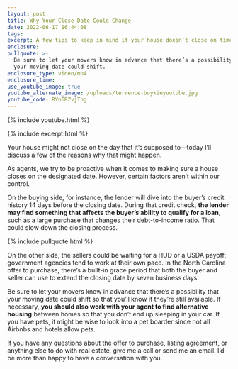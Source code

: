 ```yaml
---
layout: post
title: Why Your Close Date Could Change
date: 2022-06-17 16:44:08
tags:
excerpt: A few tips to keep in mind if your house doesn’t close on time.
enclosure:
pullquote: >-
  Be sure to let your movers know in advance that there’s a possibility that
  your moving date could shift.
enclosure_type: video/mp4
enclosure_time:
use_youtube_image: true
youtube_alternate_image: /uploads/terrence-boykinyoutube.jpg
youtube_code: RYn6RZvjTng
---
```

{% include youtube.html %}

{% include excerpt.html %}

Your house might not close on the day that it’s supposed to—today I’ll discuss a few of the reasons why that might happen.

As agents, we try to be proactive when it comes to making sure a house closes on the designated date. However, certain factors aren’t within our control.

On the buying side, for instance, the lender will dive into the buyer’s credit history 14 days before the closing date. During that credit check, **the lender may find something that affects the buyer’s ability to qualify for a loan**, such as a large purchase that changes their debt-to-income ratio. That could slow down the closing process.

{% include pullquote.html %}

On the other side, the sellers could be waiting for a HUD or a USDA payoff; government agencies tend to work at their own pace. In the North Carolina offer to purchase, there’s a built-in grace period that both the buyer and seller can use to extend the closing date by seven business days.

Be sure to let your movers know in advance that there’s a possibility that your moving date could shift so that you’ll know if they’re still available. If necessary, **you should also work with your agent to find alternative housing** between homes so that you don’t end up sleeping in your car. If you have pets, it might be wise to look into a pet boarder since not all Airbnbs and hotels allow pets.

If you have any questions about the offer to purchase, listing agreement, or anything else to do with real estate, give me a call or send me an email. I’d be more than happy to have a conversation with you.
